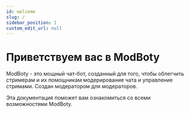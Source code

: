 ```yaml
---
id: welcome
slug: /
sidebar_position: 1
custom_edit_url: null
---
```

# Приветствуем вас в ModBoty

ModBoty - это мощный чат-бот, созданный для того, чтобы облегчить стримерам и их помощникам модерирование чата и управление стримами. Создан модератором для модераторов.

Эта документация поможет вам ознакомиться со всеми возможностями ModBoty.